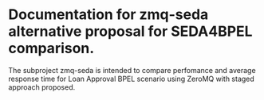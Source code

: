 # Documentation for zmq-seda alternative proposal for SEDA4BPEL comparison.

The subproject zmq-seda is intended to compare perfomance and average response time for Loan Approval BPEL scenario using ZeroMQ with staged approach proposed.
